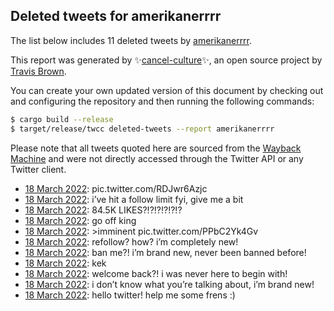 ## Deleted tweets for amerikanerrrr

The list below includes 11 deleted tweets by
[amerikanerrrr](https://twitter.com/amerikanerrrr).



This report was generated by ✨[cancel-culture](https://github.com/travisbrown/cancel-culture)✨,
an open source project by [Travis Brown](https://twitter.com/travisbrown).

You can create your own updated version of this document by checking out and configuring the
repository and then running the following commands:

```bash
$ cargo build --release
$ target/release/twcc deleted-tweets --report amerikanerrrr
```

Please note that all tweets quoted here are sourced from the
[Wayback Machine](https://web.archive.org) and were not directly accessed through the Twitter API or
any Twitter client.

* [18 March 2022](https://web.archive.org/web/20220318065048/https://twitter.com/amerikanerrrr/status/1504711785567371267): pic.twitter.com/RDJwr6Azjc <!--1504711785567371267-->
* [18 March 2022](https://web.archive.org/web/20220318063955/https://twitter.com/amerikanerrrr/status/1504708976147062799): i’ve hit a follow limit fyi, give me a bit <!--1504708976147062799-->
* [18 March 2022](https://web.archive.org/web/20220318063015/https://twitter.com/amerikanerrrr/status/1504706610626805781): 84.5K LIKES?!?!?!?!?!? <!--1504706610626805781-->
* [18 March 2022](https://web.archive.org/web/20220318062913/https://twitter.com/amerikanerrrr/status/1504706322373263399): go off king <!--1504706322373263399-->
* [18 March 2022](https://web.archive.org/web/20220318060808/https://twitter.com/amerikanerrrr/status/1504701124506533906): >imminent pic.twitter.com/PPbC2Yk4Gv <!--1504701124506533906-->
* [18 March 2022](https://web.archive.org/web/20220318053241/https://twitter.com/amerikanerrrr/status/1504692054361792513): refollow? how? i’m completely new! <!--1504692054361792513-->
* [18 March 2022](https://web.archive.org/web/20220318044814/https://twitter.com/amerikanerrrr/status/1504680860209106944): ban me?! i’m brand new, never been banned before! <!--1504680860209106944-->
* [18 March 2022](https://web.archive.org/web/20220318044910/https://twitter.com/amerikanerrrr/status/1504680714826043405): kek <!--1504680714826043405-->
* [18 March 2022](https://web.archive.org/web/20220318044544/https://twitter.com/amerikanerrrr/status/1504680275183292441): welcome back?! i was never here to begin with! <!--1504680275183292441-->
* [18 March 2022](https://web.archive.org/web/20220318044026/https://twitter.com/amerikanerrrr/status/1504678910398713868): i don’t know what you’re talking about, i’m brand new! <!--1504678910398713868-->
* [18 March 2022](https://web.archive.org/web/20220318041042/https://twitter.com/amerikanerrrr/status/1504671567510450176): hello twitter! help me some frens :) <!--1504671567510450176-->
